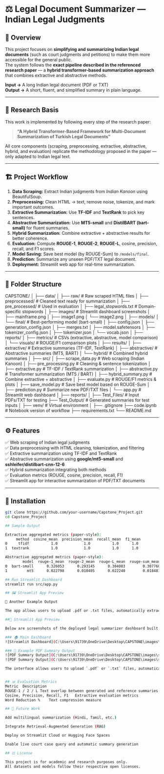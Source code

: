 # ⚖️ Legal Document Summarizer — Indian Legal Judgments

## 🔹 Overview

This project focuses on **simplifying and summarizing Indian legal documents** (such as court judgments and petitions) to make them more accessible for the general public.  
The system follows the **exact pipeline described in the referenced research paper** — a **hybrid transformer-based summarization approach** that combines extractive and abstractive methods.

**Input →** A long Indian legal document (PDF or TXT)  
**Output →** A short, fluent, and simplified summary in plain language.

---

## 🧠 Research Basis

This work is implemented by following every step of the research paper:

> **“A Hybrid Transformer-Based Framework for Multi-Document Summarization of Turkish Legal Documents”**

All core components (scraping, preprocessing, extractive, abstractive, hybrid, and evaluation) replicate the methodology proposed in the paper — only adapted to Indian legal text.

---

## 🏗️ Project Workflow

1. **Data Scraping:** Extract Indian judgments from *Indian Kanoon* using BeautifulSoup.  
2. **Preprocessing:** Clean HTML → text, remove noise, tokenize, and mark important outcomes.  
3. **Extractive Summarization:** Use **TF-IDF** and **TextRank** to pick key sentences.  
4. **Abstractive Summarization:** Use **MT5-small** and **DistilBART (bart-small)** for fluent summaries.  
5. **Hybrid Summarization:** Combine extractive + abstractive results for better coherence.  
6. **Evaluation:** Compute **ROUGE-1**, **ROUGE-2**, **ROUGE-L**, cosine, precision, recall, and F1 scores.  
7. **Model Saving:** Save best model (by ROUGE-Sum) to `/models/final`.  
8. **Prediction:** Summarize any unseen PDF/TXT legal document.  
9. **Deployment:** Streamlit web app for real-time summarization.

---

## 📂 Folder Structure

CAPSTONE/
│
├── data/
│ ├── raw/ # Raw scraped HTML files
│ ├── preprocessed/ # Cleaned text ready for summarization
│ ├── pre_processed/ # Used in evaluation
│ ├── legal_stopwords.txt # Domain-specific stopwords
│
├── images/ # Streamlit dashboard screenshots
│ ├── mainframe.png
│ ├── image1.png
│ └── image2.png
│
├── models/
│ └── final/ # Best-performing model (bart-small)
│ ├── config.json
│ ├── generation_config.json
│ ├── merges.txt
│ ├── model.safetensors
│ ├── tokenizer_config.json
│ ├── tokenizer.json
│ └── vocab.json
│
├── reports/
│ ├── metrics/ # CSVs (extractive, abstractive, model comparison)
│ └── visuals/ # ROUGE/F1 comparison plots
│
├── results/
│ ├── extractive/ # Extractive summaries (TF-IDF, TextRank)
│ ├── abstractive/ # Abstractive summaries (MT5, BART)
│ └── hybrid/ # Combined hybrid summaries
│
├── src/
│ ├── scrape_data.py # Web scraping (Indian Kanoon)
│ ├── pre_processing.py # Cleaning & sentence tokenization
│ ├── extractive.py # TF-IDF / TextRank summarization
│ ├── abstractive.py # Transformer summarization (MT5 / BART)
│ ├── hybrid_summary.py # Combine extractive + abstractive
│ ├── evaluate.py # ROUGE/F1 metrics & plots
│ ├── save_model.py # Save best model based on ROUGE-Sum
│ ├── prediction.py # Summarize new PDF/TXT files
│ └── app.py # Streamlit web dashboard
│
├── reports/
│
├── Test_Files/ # Input PDFs/TXT for testing
├── Test_Output/ # Generated summaries for test inputs
│
├── venv/ # Virtual environment
│
├── .gitignore
├── code.ipynb # Notebook version of workflow
├── requirements.txt
└── README.md


---

## ⚙️ Features

✅ Web scraping of Indian legal judgments  
✅ Data preprocessing with HTML cleaning, tokenization, and filtering  
✅ Extractive summarization using TF-IDF and TextRank  
✅ Abstractive summarization using **google/mt5-small** and **sshleifer/distilbart-cnn-12-6**  
✅ Hybrid summarization integrating both methods  
✅ Evaluation metrics (ROUGE, cosine, precision, recall, F1)  
✅ Streamlit app for interactive summarization of PDF/TXT documents  

---

## 🧰 Installation

```bash
git clone https://github.com/your-username/Capstone_Project.git
cd Capstone_Project

## Sample Output

Extractive aggregated metrics (paper-style):
     method  cosine_mean  precision_mean  recall_mean  f1_mean
0     tfidf          1.0            1.0          1.0      1.0
1  textrank          1.0            1.0          1.0      1.0

Abstractive aggregated metrics (paper-style):
        model  rouge-1_mean  rouge-2_mean  rouge-L_mean  rouge-sum_mean
0  bart-small      0.326053      0.293145      0.304083        0.307760
1         mt5      0.022798      0.010405      0.022240        0.018481

## Run Streamlit Dashboard
streamlit run src/app.py

## 🖼️ Streamlit App Preview

📜 Another Example Output

The app allows users to upload .pdf or .txt files, automatically extract the text, and generate a simplified summary using the best-performing model (bart-small, fine-tuned on legal data).

##🔹 Streamlit App Preview

Below are screenshots of the deployed legal summarizer dashboard built using Streamlit:

### 🏠 Main Dashboard
![Streamlit Dashboard](C:\Users\91739\OneDrive\Desktop\CAPSTONE\images\dashboard.png)

### 📄 Example PDF Summary Output
![PDF Summary Output](C:\Users\91739\OneDrive\Desktop\CAPSTONE\images\sample_image1.png)
![PDF Summary Output](C:\Users\91739\OneDrive\Desktop\CAPSTONE\images\sample_image2.png)

The interface allows users to upload `.pdf` or `.txt` files, automatically extract text, and generate a simplified summary using the best-performing abstractive model (`bart-small` fine-tuned on legal text).


## 📊 Evaluation Metrics
Metric	Description
ROUGE-1 / 2 / L	Text overlap between generated and reference summaries
Cosine, Precision, Recall, F1	Extractive evaluation metrics
Word Reduction %	Text compression measure

## 🔮 Future Work

Add multilingual summarization (Hindi, Tamil, etc.)

Integrate Retrieval-Augmented Generation (RAG)

Deploy on Streamlit Cloud or Hugging Face Spaces

Enable live court case query and automatic summary generation

## ⚖️ License

This project is for academic and research purposes only.
All datasets and models follow their respective open licenses.